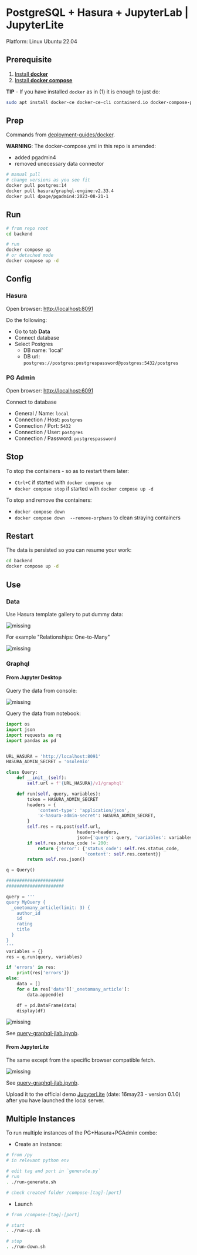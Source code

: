 # PostgreSQL + Hasura + JupyterLab | JupyterLite

Platform: Linux Ubuntu 22.04

## Prerequisite

1. [Install **docker**](https://www.digitalocean.com/community/tutorials/how-to-install-and-use-docker-on-ubuntu-22-04)
1. [Install **docker compose**](https://linux.how2shout.com/install-and-configure-docker-compose-on-ubuntu-22-04-lts-jammy/)

**TIP** - If you have installed `docker` as in (1) it is enough to just do:

```sh
sudo apt install docker-ce docker-ce-cli containerd.io docker-compose-plugin
```

## Prep

Commands from [deployment-guides/docker](https://hasura.io/docs/latest/deployment/deployment-guides/docker/).

**WARNING**: The docker-compose.yml in this repo is amended:

- added pgadmin4
- removed unecessary data connector

```sh
# manual pull
# change versions as you see fit
docker pull postgres:14
docker pull hasura/graphql-engine:v2.33.4
docker pull dpage/pgadmin4:2023-08-21-1
```

## Run

```sh
# from repo root
cd backend

# run
docker compose up
# or detached mode
docker compose up -d
```

## Config

### Hasura

Open browser: [http://localhost:8091](http://localhost:8091)

Do the following:

- Go to tab **Data**
- Connect database
- Select Postgres
  - DB name: 'local'
  - DB url: `postgres://postgres:postgrespassword@postgres:5432/postgres`

### PG Admin

Open browser: [http://localhost:6091](http://localhost:6091)

Connect to database

- General / Name: `local`
- Connection / Host: `postgres`
- Connection / Port: `5432`
- Connection / User: `postgres`
- Connection / Password: `postgrespassword`

## Stop

To stop the containers - so as to restart them later:

- `Ctrl+C` if started with `docker compose up`
- `docker compose stop` if started with `docker compose up -d`

To stop and remove the containers:

- `docker compose down`
- `docker compose down  --remove-orphans` to clean straying containers

## Restart

The data is persisted so you can resume your work:

```sh
cd backend
docker compose up -d
```

## Use

### Data

Use Hasura template gallery to put dummy data:

![missing](./img/hasura-template-gallery.png)

For example "Relationships: One-to-Many"

![missing](./img/hasura-one-to-many.png)

### Graphql

#### From Jupyter Desktop

Query the data from console:

![missing](./img/graphql-query.png)

Query the data from notebook:

```py
import os
import json
import requests as rq
import pandas as pd


URL_HASURA = 'http://localhost:8091'
HASURA_ADMIN_SECRET = 'osolemio'

class Query:
    def __init__(self):
        self.url = f'{URL_HASURA}/v1/graphql'

    def run(self, query, variables):
        token = HASURA_ADMIN_SECRET
        headers = {
            'content-type': 'application/json',
            'x-hasura-admin-secret': HASURA_ADMIN_SECRET,
        }
        self.res = rq.post(self.url,
                           headers=headers,
                           json={'query': query, 'variables': variables})
        if self.res.status_code != 200:
            return {'error': {'status_code': self.res.status_code,
                              'content': self.res.content}}
        return self.res.json()

q = Query()

######################
######################

query = '''
query MyQuery {
  _onetomany_article(limit: 3) {
    author_id
    id
    rating
    title
  }
}
'''
variables = {}
res = q.run(query, variables)

if 'errors' in res:
    print(res['errors'])
else:
    data = []
    for e in res['data']['_onetomany_article']:
        data.append(e)

    df = pd.DataFrame(data)
    display(df)

```

![missing](./img/graphql-from-jlab.png)

See [query-graphql-jlab.ipynb](./notebook/query-graphql-jlab.ipynb).

#### From JupyterLite

The same except from the specific browser compatible fetch.

![missing](./img/graphql-from-jlite.png)

See [query-graphql-jlab.ipynb](./notebook/query-graphql-jlab.ipynb).

Upload it to the official demo [JupyterLite](https://jupyterlite.readthedocs.io/) (date: 16may23 - version 0.1.0) after you have launched the local server.

## Multiple Instances

To run multiple instances of the PG+Hasura+PGAdmin combo:

- Create an instance:

```sh
# from /py
# in relevant python env

# edit tag and port in `generate.py`
# run
. ./run-generate.sh

# check created folder /compose-[tag]-[port]
```

- Launch

```sh
# from /compose-[tag]-[port]

# start
. ./run-up.sh

# stop
. ./run-down.sh

```
